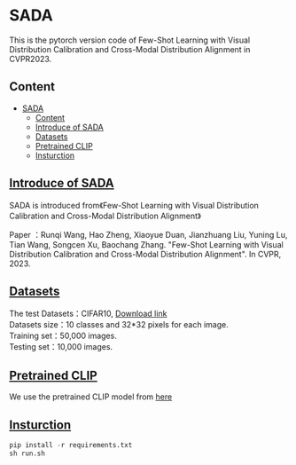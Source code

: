 # SADA

This is the pytorch version code of Few-Shot Learning with Visual Distribution Calibration and Cross-Modal Distribution Alignment in CVPR2023.

## Content

- [SADA](#sada)
  - [Content](#content)
  - [Introduce of SADA](#introduce-of-sada)
  - [Datasets](#datasets)
  - [Pretrained CLIP](#pretrained-clip)
  - [Insturction](#insturction)

## [Introduce of SADA](#Content)

SADA is introduced from《Few-Shot Learning with Visual Distribution Calibration and Cross-Modal Distribution Alignment》

Paper ：Runqi Wang, Hao Zheng, Xiaoyue Duan, Jianzhuang Liu, Yuning Lu, Tian Wang, Songcen Xu, Baochang Zhang. "Few-Shot Learning with Visual Distribution Calibration and Cross-Modal Distribution Alignment". In CVPR, 2023.

## [Datasets](#Content)

The test Datasets：CIFAR10, [Download link](https://www.cs.toronto.edu/~kriz/cifar-10-binary.tar.gz)  
Datasets size：10 classes and 32*32 pixels for each image.  
Training set：50,000 images.  
Testing set：10,000 images.


## [Pretrained CLIP](#Content)

We use the pretrained CLIP model from [here](https://openaipublic.azureedge.net/clip/models/afeb0e10f9e5a86da6080e35cf09123aca3b358a0c3e3b6c78a7b63bc04b6762/RN50.pt)

## [Insturction](#Content)

```python
pip install -r requirements.txt
sh run.sh
```
